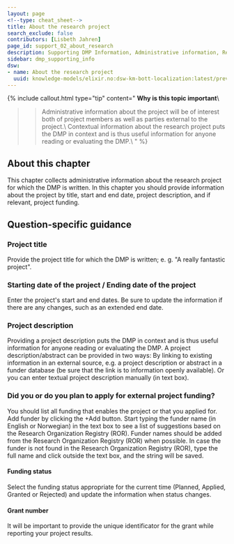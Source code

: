 ```yaml
---
layout: page
<!--type: cheat_sheet-->
title: About the research project
search_exclude: false
contributors: [Lisbeth Jahren]
page_id: support_02_about_research
description: Supporting DMP Information, Administrative information, Research project, Contributors, Funding
sidebar: dmp_supporting_info
dsw:
- name: About the research project
  uuid: knowledge-models/elixir.no:dsw-km-bott-localization:latest/preview?questionUuid=f0ef08fd-d733-465c-bc66-5de0b826c41b
---
```



{% include callout.html type="tip" content="
**Why is this topic important**\\

>> Administrative information about the project will be of interest both of project members as well as parties external to the project.\\
>> Contextual information about the research project puts the DMP in context and is thus useful information for anyone reading or evaluating the DMP.\\
" %}

## About this chapter

This chapter collects administrative information about the research project for which the DMP is written. In this chapter you should provide information about the project by title, start and end date, project description, and if relevant, project funding. 

## Question-specific guidance

### Project title

Provide the project title for which the DMP is written; e. g. "A really fantastic project".

### Starting date of the project / Ending date of the project

Enter the project's start and end dates. Be sure to update the information if there are any changes, such as an extended end date. 

### Project description

Providing a project description puts the DMP in context and is thus useful information for anyone reading or evaluating the DMP. 
A project description/abstract can be provided in two ways: By linking to existing information in an external source, e.g. a project description or abstract in a funder database (be sure that the link is to information openly available). Or you can enter textual project description manually (in text box).

### Did you or do you plan to apply for external project funding?

You should list all funding that enables the project or that you applied for. 
Add funder by clicking the +Add button. Start typing the funder name (in English or Norwegian) in the text box to see a list of suggestions based on the Research Organization Registry (ROR). Funder names should be added from the Research Organization Registry (ROR) when possible.
In case the funder is not found in the Research Organization Registry (ROR), type the full name and click outside the text box, and the string will be saved. 

#### Funding status

Select the funding status appropriate for the current time (Planned, Applied, Granted or Rejected) and update the information when status changes. 

#### Grant number

It will be important to provide the unique identificator for the grant while reporting your project results. 
